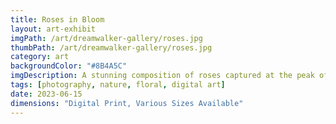 ```yaml
---
title: Roses in Bloom
layout: art-exhibit
imgPath: /art/dreamwalker-gallery/roses.jpg
thumbPath: /art/dreamwalker-gallery/roses.jpg
category: art
backgroundColor: "#8B4A5C"
imgDescription: A stunning composition of roses captured at the peak of their beauty, showcasing the delicate interplay of light and shadow across velvety petals
tags: [photography, nature, floral, digital art]
date: 2023-06-15
dimensions: "Digital Print, Various Sizes Available"
---
```

